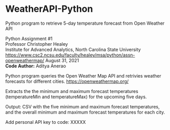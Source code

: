 # WeatherAPI-Python
Python program to retrieve 5-day temperature forecast from Open Weather API

Python Assignment #1<br/>
Professor Christopher Healey<br/>
Institute for Advanced Analytics, North Carolina State University<br/>
https://www.csc2.ncsu.edu/faculty/healey/msa/python/assn-openweathermap/
August 31, 2021<br/>
**Code Author:** Aditya Anerao

Python program queries the Open Weather Map API and retrivies weather forecasts for different cities.
https://openweathermap.org/

Extracts the the minimum and maximum forecast temperatures (temperatureMin and temperatureMax) for the upcoming five days.

Output: CSV with the five minimum and maximum forecast temperatures, and the overall minimum and maximum forecast temperatures for each city.

Add personal API key to code: XXXXX
